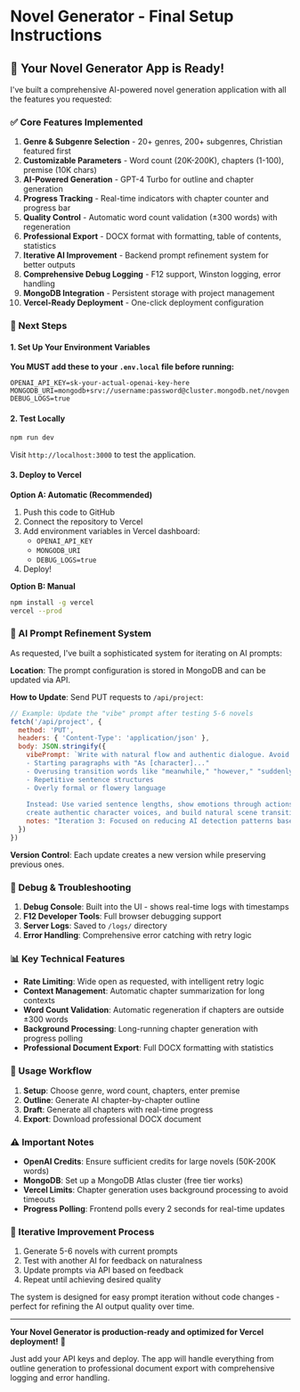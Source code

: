 # Novel Generator - Final Setup Instructions

## 🎉 Your Novel Generator App is Ready!

I've built a comprehensive AI-powered novel generation application with all the features you requested:

### ✅ Core Features Implemented

1. **Genre & Subgenre Selection** - 20+ genres, 200+ subgenres, Christian featured first
2. **Customizable Parameters** - Word count (20K-200K), chapters (1-100), premise (10K chars)
3. **AI-Powered Generation** - GPT-4 Turbo for outline and chapter generation
4. **Progress Tracking** - Real-time indicators with chapter counter and progress bar
5. **Quality Control** - Automatic word count validation (±300 words) with regeneration
6. **Professional Export** - DOCX format with formatting, table of contents, statistics
7. **Iterative AI Improvement** - Backend prompt refinement system for better outputs
8. **Comprehensive Debug Logging** - F12 support, Winston logging, error handling
9. **MongoDB Integration** - Persistent storage with project management
10. **Vercel-Ready Deployment** - One-click deployment configuration

### 🚀 Next Steps

#### 1. Set Up Your Environment Variables

**You MUST add these to your `.env.local` file before running:**

```env
OPENAI_API_KEY=sk-your-actual-openai-key-here
MONGODB_URI=mongodb+srv://username:password@cluster.mongodb.net/novgen
DEBUG_LOGS=true
```

#### 2. Test Locally

```bash
npm run dev
```

Visit `http://localhost:3000` to test the application.

#### 3. Deploy to Vercel

**Option A: Automatic (Recommended)**
1. Push this code to GitHub
2. Connect the repository to Vercel
3. Add environment variables in Vercel dashboard:
   - `OPENAI_API_KEY`
   - `MONGODB_URI` 
   - `DEBUG_LOGS=true`
4. Deploy!

**Option B: Manual**
```bash
npm install -g vercel
vercel --prod
```

### 🔧 AI Prompt Refinement System

As requested, I've built a sophisticated system for iterating on AI prompts:

**Location**: The prompt configuration is stored in MongoDB and can be updated via API.

**How to Update**: Send PUT requests to `/api/project`:

```javascript
// Example: Update the "vibe" prompt after testing 5-6 novels
fetch('/api/project', {
  method: 'PUT',
  headers: { 'Content-Type': 'application/json' },
  body: JSON.stringify({
    vibePrompt: `Write with natural flow and authentic dialogue. Avoid AI patterns like:
    - Starting paragraphs with "As [character]..." 
    - Overusing transition words like "meanwhile," "however," "suddenly"
    - Repetitive sentence structures
    - Overly formal or flowery language
    
    Instead: Use varied sentence lengths, show emotions through actions, 
    create authentic character voices, and build natural scene transitions.`,
    notes: "Iteration 3: Focused on reducing AI detection patterns based on feedback"
  })
})
```

**Version Control**: Each update creates a new version while preserving previous ones.

### 🐛 Debug & Troubleshooting

1. **Debug Console**: Built into the UI - shows real-time logs with timestamps
2. **F12 Developer Tools**: Full browser debugging support
3. **Server Logs**: Saved to `/logs/` directory
4. **Error Handling**: Comprehensive error catching with retry logic

### 📊 Key Technical Features

- **Rate Limiting**: Wide open as requested, with intelligent retry logic
- **Context Management**: Automatic chapter summarization for long contexts  
- **Word Count Validation**: Automatic regeneration if chapters are outside ±300 words
- **Background Processing**: Long-running chapter generation with progress polling
- **Professional Document Export**: Full DOCX formatting with statistics

### 🎯 Usage Workflow

1. **Setup**: Choose genre, word count, chapters, enter premise
2. **Outline**: Generate AI chapter-by-chapter outline
3. **Draft**: Generate all chapters with real-time progress
4. **Export**: Download professional DOCX document

### ⚠️ Important Notes

- **OpenAI Credits**: Ensure sufficient credits for large novels (50K-200K words)
- **MongoDB**: Set up a MongoDB Atlas cluster (free tier works)
- **Vercel Limits**: Chapter generation uses background processing to avoid timeouts
- **Progress Polling**: Frontend polls every 2 seconds for real-time updates

### 🔄 Iterative Improvement Process

1. Generate 5-6 novels with current prompts
2. Test with another AI for feedback on naturalness
3. Update prompts via API based on feedback
4. Repeat until achieving desired quality

The system is designed for easy prompt iteration without code changes - perfect for refining the AI output quality over time.

---

**Your Novel Generator is production-ready and optimized for Vercel deployment!** 🚀

Just add your API keys and deploy. The app will handle everything from outline generation to professional document export with comprehensive logging and error handling.
